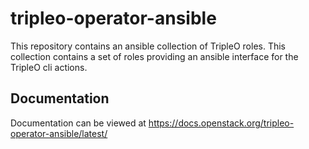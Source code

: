tripleo-operator-ansible
========================

This repository contains an ansible collection of TripleO roles. This collection
contains a set of roles providing an ansible interface for the TripleO cli actions.

Documentation
-------------
Documentation can be viewed at https://docs.openstack.org/tripleo-operator-ansible/latest/
